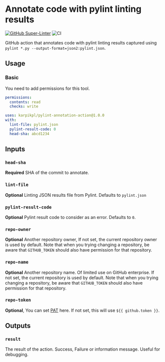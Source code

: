 # Annotate code with pylint linting results

[![GitHub Super-Linter](https://github.com/karpikpl/pylint-annotation-action/actions/workflows/linter.yml/badge.svg)](https://github.com/super-linter/super-linter)
![CI](https://github.com/karpikpl/pylint-annotation-action/actions/workflows/ci.yml/badge.svg)

GitHub action that annotates code with pylint linting results captured using
`pylint *.py --output-format=json2:pylint.json`.

## Usage

### Basic

You need to add permissions for this tool.

```yaml
permissions:
  contents: read
  checks: write
```

```yaml
uses: karpikpl/pylint-annotation-action@1.0.0
with:
  lint-file: pylint.json
  pylint-result-code: 0
  head-sha: abcd1234
```

## Inputs

### `head-sha`

**Required** SHA of the commit to annotate.

### `lint-file`

**Optional** Linting JSON results file from Pylint. Defaults to `pylint.json`

### `pylint-result-code`

**Optional** Pylint result code to consider as an error. Defaults to `0`.

### `repo-owner`

**Optional** Another repository owner, If not set, the current repository owner
is used by default. Note that when you trying changing a repository, be aware
that `GITHUB_TOKEN` should also have permission for that repository.

### `repo-name`

**Optional** Another repository name. Of limited use on GitHub enterprise. If
not set, the current repository is used by default. Note that when you trying
changing a repository, be aware that `GITHUB_TOKEN` should also have permission
for that repository.

### `repo-token`

**Optional**, You can set
[PAT](https://docs.github.com/en/github/authenticating-to-github/creating-a-personal-access-token)
here. If not set, this will use `${{ github.token }}`.

## Outputs

### `result`

The result of the action. Success, Failure or information message. Useful for
debugging.
